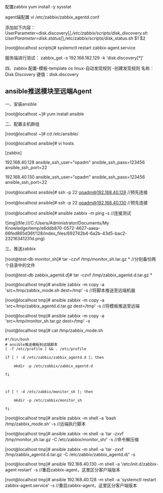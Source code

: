 配置zabbix
yum install -y sysstat

agent端配置
vi /etc/zabbix/zabbix_agentd.conf

添加如下内容：
UserParameter=disk.discovery[*],/etc/zabbix/scripts/disk_discovery.sh
UserParameter=disk.status[*],/etc/zabbix/scripts/disk_status.sh $1 $2

[root@localhost scripts]# systemctl restart zabbix-agent.service

服务端进行测试：
zabbix_get -s 192.168.182.129 -k 'disk.discovery[*]'

四、zabbix
配置-模板-template os linux-自动发现规则 -创建发现规则
名称：Disk Discovery
键值：disk.discovery



## ansible推送模块至远端Agent

一、安装ansible

[root@localhost ~]# yum install ansible



二、配置主机群组

[root@localhost ~]# cd /etc/ansible/

[root@localhost ansible]# vi hosts

[zabbix]

192.168.40.128 ansible_ssh_user="opadm" ansible_ssh_pass=123456 ansible_ssh_port=22

192.168.40.130 ansible_ssh_user="opadm" ansible_ssh_pass=123456 ansible_ssh_port=22



[root@localhost ansible]# ssh -p 22  opadm@192.168.40.128            //预先连接

[root@localhost ansible]# ssh -p 22 opadm@192.168.40.130                     //预先连接



[root@localhost ansible]# ansible zabbix -m ping -s        //连接测试

![img](file:///C:/Users/Administrator/Documents/My Knowledge/temp/e6ddb870-0572-4627-aaea-66fed865d36f/128/index_files/692742b4-6a2b-43d5-bac2-23216341231d.png)



三、推送zabbix

[root@test-db monitor_sh]# tar -czvf /tmp/monitor_sh.tar.gz *                        //分别备份两个目录中的文件

[root@test-db zabbix_agentd.d]# tar -czvf /tmp/zabbix_agentd.d.tar.gz *



[root@localhost tmp]# ansible zabbix -m copy -a 'src=/tmp/zabbix_mode.sh dest=/tmp' -s        //将脚本推送至远端机器

[root@localhost tmp]# ansible zabbix -m copy -a 'src=/tmp/zabbix_agentd.d.tar.gz dest=/tmp' -s    //将模板推送至远端

[root@localhost tmp]# ansible zabbix -m copy -a 'src=/tmp/monitor_sh.tar.gz dest=/tmp' -s

[root@localhost tmp]# cat /tmp/zabbix_mode.sh 

```shell
#!/bin/bash
# ansible推送模板到远端脚本
[ -f /etc/profile ] && . /etc/profile

if [ ! -d /etc/zabbix/zabbix_agentd.d ]; then

​    mkdir -p /etc/zabbix/zabbix_agentd.d

fi 



if [ ! -d /etc/zabbix/monitor_sh ]; then

​    mkdir -p /etc/zabbix/monitor_sh

fi
```

[root@localhost tmp]# ansible zabbix -m shell -a 'bash /tmp/zabbix_mode.sh' -s        //远端执行脚本

[root@localhost tmp]# ansible zabbix -m shell -a 'tar -zxvf /tmp/monitor_sh.tar.gz -C /etc/zabbix/monitor_sh/' -s    //命令解压缩

[root@localhost tmp]# ansible zabbix -m shell -a 'tar -zxvf /tmp/zabbix_agentd.d.tar.gz -C /etc/zabbix/zabbix_agentd.d/' -s



[root@localhost tmp]# ansible 192.168.40.130 -m shell -a '/etc/init.d/zabbix-agent restart' -s        //重启zabbix-agent，这里区分客户端版本

[root@localhost tmp]# ansible 192.168.40.128 -m shell -a 'systemctl restart zabbix-agent.service' -s    //重启zabbix-agent，这里区分客户端版本
